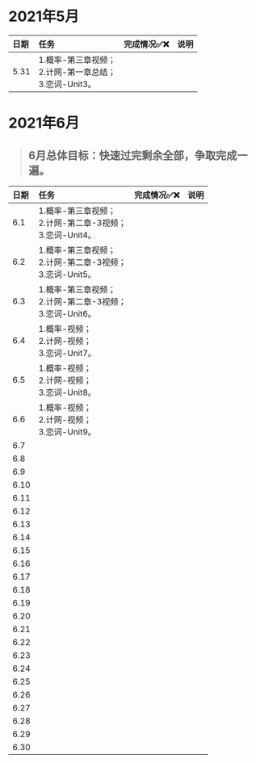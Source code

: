 # 2021年5月

| 日期 | 任务                                                         | 完成情况✅❌ | 说明 |
| :--- | :----------------------------------------------------------- | :--------: | :--: |
| 5.31 | 1.概率-第三章视频；<br />2.计网-第一章总结；<br />3.恋词-Unit3。 |            |      |

# 2021年6月

> ## 6月总体目标：快速过完剩余全部，争取完成一遍。

| 日期 | 任务                                                         | 完成情况✅❌ | 说明 |
| :--- | :----------------------------------------------------------- | :--------: | :--: |
| 6.1  | 1.概率-第三章视频；<br />2.计网-第二章-3视频；<br />3.恋词-Unit4。 |            |      |
| 6.2  | 1.概率-第三章视频；<br />2.计网-第二章-3视频；<br />3.恋词-Unit5。 |            |      |
| 6.3  | 1.概率-第三章视频；<br />2.计网-第二章-3视频；<br />3.恋词-Unit6。 |            |      |
| 6.4  | 1.概率-视频；<br />2.计网-视频；<br />3.恋词-Unit7。         |            |      |
| 6.5  | 1.概率-视频；<br />2.计网-视频；<br />3.恋词-Unit8。         |            |      |
| 6.6  | 1.概率-视频；<br />2.计网-视频；<br />3.恋词-Unit9。         |            |      |
| 6.7  |                                                              |            |      |
| 6.8  |                                                              |            |      |
| 6.9  |                                                              |            |      |
| 6.10 |                                                              |            |      |
| 6.11 |                                                              |            |      |
| 6.12 |                                                              |            |      |
| 6.13 |                                                              |            |      |
| 6.14 |                                                              |            |      |
| 6.15 |                                                              |            |      |
| 6.16 |                                                              |            |      |
| 6.17 |                                                              |            |      |
| 6.18 |                                                              |            |      |
| 6.19 |                                                              |            |      |
| 6.20 |                                                              |            |      |
| 6.21 |                                                              |            |      |
| 6.22 |                                                              |            |      |
| 6.23 |                                                              |            |      |
| 6.24 |                                                              |            |      |
| 6.25 |                                                              |            |      |
| 6.26 |                                                              |            |      |
| 6.27 |                                                              |            |      |
| 6.28 |                                                              |            |      |
| 6.29 |                                                              |            |      |
| 6.30 |                                                              |            |      |

